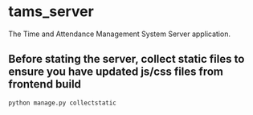 # tams_server
The Time and Attendance Management System Server application.

## Before stating the server, collect static files to ensure you have updated js/css files from frontend build
```
python manage.py collectstatic
```
